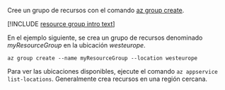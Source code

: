 Cree un grupo de recursos con el comando [az group create](/cli/azure/group#create).

[!INCLUDE [resource group intro text](resource-group.md)]

En el ejemplo siguiente, se crea un grupo de recursos denominado *myResourceGroup* en la ubicación *westeurope*.

```azurecli-interactive
az group create --name myResourceGroup --location westeurope
```

Para ver las ubicaciones disponibles, ejecute el comando `az appservice list-locations`. Generalmente crea recursos en una región cercana.
